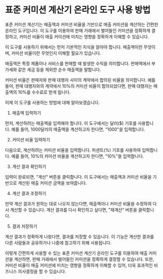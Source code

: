 표준 커미션 계산기 온라인 도구 사용 방법
=======================

표준 커미션 계산기는 매출액과 커미션 비율을 기반으로 매출 커미션을 계산하는 간편한 온라인 도구입니다. 이 도구를 이용하여 판매 거래에서 벌어들인 커미션을 정확하게 결정하고, 커미션 비율이 매출 커미션에 미치는 영향을 정확하게 이해할 수 있습니다.

이 도구를 사용하기 위해서는 먼저 기본적인 지식을 알아야 합니다. 매출액이란 무엇이며, 커미션 비율이란 무엇인지 이해할 필요가 있습니다.

매출액은 특정 제품이나 서비스를 판매할 때 발생한 수익을 의미합니다. 판매액에서 부가세와 같은 세금 등을 제외한 순수 매출액을 말합니다.

커미션 비율은 판매자와 판매 대행자 사이의 계약에서 합의된 비율을 의미합니다. 예를 들어, 판매 대행자와의 계약에서 10%의 커미션 비율이 합의되었다면, 판매 대행자는 매출액의 10%를 수수료로 받게 됩니다.

이제 이 도구를 사용하는 방법에 대해 알아보겠습니다.

1. 매출액 입력하기

먼저, 계산하려는 매출액을 입력해야 합니다. 이 도구에서는 달러($) 기호를 사용합니다. 예를 들어, 1000달러의 매출액을 계산하고자 한다면, "1000"을 입력합니다.

2. 커미션 비율 입력하기

다음으로, 계산하려는 커미션 비율을 입력합니다. 퍼센트(%) 기호를 사용하여 입력합니다. 예를 들어, 10%의 커미션 비율을 계산하고자 한다면, "10%"을 입력합니다.

3. 계산 결과 확인하기

입력이 완료되면, "계산" 버튼을 클릭합니다. 이 도구에서는 매출액과 커미션 비율을 기반으로 계산된 매출 커미션 금액을 보여줍니다.

4. 계산 결과 조정하기

만약 계산 결과가 원하는 대로 나오지 않는다면, 매출액이나 커미션 비율을 수정하여 다시 계산할 수 있습니다. 계산 결과를 다시 확인하고 싶다면, "재계산" 버튼을 클릭합니다.

5. 결과 저장하기

계산 결과가 정확하게 나왔다면, 결과를 저장할 수 있습니다. 이 기능은 계산한 결과를 다른 사람들과 공유하거나 나중에 참고하기 위해 사용됩니다.

이렇게 간편하게 사용할 수 있는 표준 커미션 계산기 온라인 도구를 이용하여 매출 커미션을 계산하면, 판매 거래에서 벌어들인 커미션을 정확하게 결정할 수 있습니다. 또한, 커미션 비율이 매출 커미션에 미치는 영향을 정확하게 이해할 수 있어, 더욱 효과적인 비즈니스 의사결정을 할 수 있습니다.